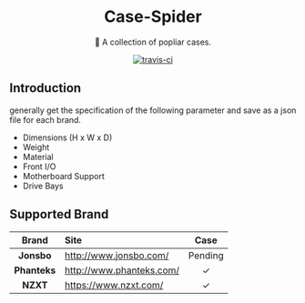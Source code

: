 <h1 align="center">Case-Spider</h1>
<p align="center">🎉 A collection of popliar cases.</p>
<p align="center">
  <a href="https://travis-ci.org/huyinjie/Case-Spider.svg?branch=master"><img src="https://travis-ci.org/huyinjie/Case-Spider.svg?branch=master" alt="travis-ci"></a>
</p>

## Introduction
generally get the specification of the  following parameter and save as a json file for each brand.

<ul>
  <li>Dimensions (H x W x D)</li>
  <li>Weight</li>
  <li>Material</li>
  <li>Front I/O</li>
  <li>Motherboard Support</li>
  <li>Drive Bays</li>
</ul>

## Supported Brand

|     Brand    | Site                         | Case |
|     :--:     | :--                          | :-----: |
|  **Jonsbo**  | <http://www.jonsbo.com/>     |Pending|
| **Phanteks** | <http://www.phanteks.com/>   |✓|
|   **NZXT**   | <https://www.nzxt.com/>      |✓|